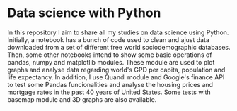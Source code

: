 # Data science with Python

In this repository I aim to share all my studies on data science using Python. Initially, a notebook has a bunch of code used to clean and ajust data downloaded from a set of different free world sociodemographic databases. Then, some other notebooks intend to show some basic operations of pandas, numpy and matplotlib modules. These module are used to plot graphs and analyse data regarding world's GPD per capita, population and life expectancy. In addition, I use Quandl module and Google's finance API to test some Pandas funcionalities and analyse the housing prices and mortgage rates in the past 40 years of United States. Some tests with basemap module and 3D graphs are also available.



